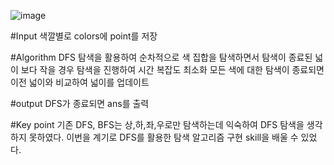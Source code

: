 ![image](https://github.com/kimkihyun97/Softeer-Practice/assets/122510616/ea1a63a1-7b7d-4b68-a6c5-01676616b243)

#Input
색깔별로 colors에 point를 저장

#Algorithm
DFS 탐색을 활용하여 순차적으로 색 집합을 탐색하면서 탐색이 종료된 넓이 보다 작을 경우 탐색을 진행하여 시간 복잡도 최소화
모든 색에 대한 탐색이 종료되면 이전 넓이와 비교하여 넓이를 업데이트 

#output
DFS가 종료되면 ans를 출력

#Key point
기존 DFS, BFS는 상,하,좌,우로만 탐색하는데 익숙하여 DFS 탐색을 생각하지 못하였다.
이번을 계기로 DFS를 활용한 탐색 알고리즘 구현 skill을 배울 수 있었다.
